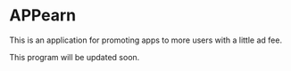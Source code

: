 # APPearn

This is an application for promoting apps to more users with a little ad fee.

This program will be updated soon.